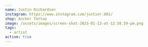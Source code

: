 ```yaml
---
name: Justin Richardson
instagram: https://www.instagram.com/justinr.801/
shop: Anchor Tattoo
image: /assets/images/screen-shot-2023-01-13-at-12.58.59-pm.png
tags:
  - artist
active: true
---
```

